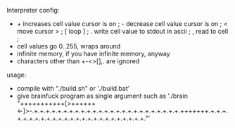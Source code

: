 Interpreter config:
 - \+ increases cell value cursor is on ; - decrease cell value cursor is on ; < move cursor > ;  [ loop ] ; . write cell value to stdout in ascii ; , read to cell ;
 - cell values go 0..255, wraps around
 - infinite memory, if you have infinite memory, anyway
 - characters other than +-<>[],. are ignored

usage:
  - compile with "./build.sh" or './build.bat'
  - give brainfuck program as single argument such as './brain "+++++++++++[>++++++<-]>-.+.+.+.+.+.+.+.+.+.+.+.+.+.+.+.+.+.+.+.+.+.+.+.+.+.+++++++.+.+.+.+.+.+.+.+.+.+.+.+.+.+.+.+.+.+.+.+.+.+.+.+.+."'

